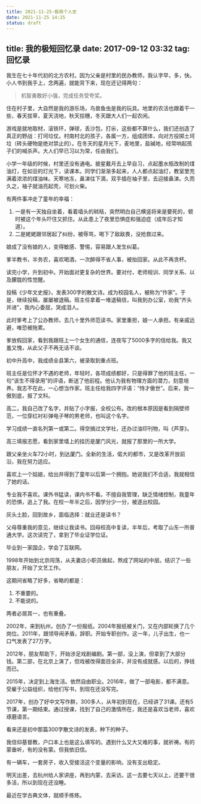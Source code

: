 ```yaml
---
title: 2021-11-25-极简个人史
date: 2021-11-25 14:25
status: draft
---
```

title: 我的极短回忆录
date: 2017-09-12 03:32
tag: 回忆录
---
我生在七十年代初的北方农村。因为父亲是村里的民办教师，我认字早，多，快。小人书到我手上，念两遍，就能背下来，现在还记得两句：

> 机智勇敢好小强，完成任务受夸奖。

住在村子里，大自然是我的游乐场，鸟兽鱼虫是我的玩具。地里的农活也跟着干一些，春天拔草，夏天浇地，秋天拾穗，冬天跟大人们一起农闲。

游戏是就地取材，滚铁环，弹球，丢沙包，打尜，这些都不算什么，我们还创造了真正的野战：打坷垃仗。村南村北的孩子，各属一方，组成团体，向对方投掷土坷垃（砖头硬物是绝对禁止的）。在冬天的星月光下，麦地里，盐碱地，经常响起孩子们的喊杀声。大人们早已习以为常，任由我们。

小学一年级的时候，村里还没有通电。披星戴月去上早自习，点起墨水瓶改制的煤油灯，在如豆的灯光下，读课本。同学们渐渐多起来，人人都点起油灯，教室里充满着浓浓的煤油味。天寒地冻，鼻涕往下滴，双手插在袖子里，去迎接鼻涕。久而久之，袖子就油亮起壳，可划火柴。

有两件事冲走了童年的幸福：

1. 一是有一天独自坐着，看着墙头的秫秸，突然明白自己横竖将来是要死的，顿时被这个年头吓住又抓住。从此患上了夜里恐惧症和强迫症（成年后才知道）。
2. 二是姥姥跟邻居起了纠纷，被辱骂，喝下了敌敌畏，没抢救过来。

娘成了没有娘的人，变得敏感、警惕，容易跟人发生纠葛。

爹半教书，半务农，喜欢喝酒，一次醉得不省人事，被抬回家。从此不再贪杯。

读完小学，升到初中。开始面对更复杂的世界。要对付，老师规训、同学关系、以及朦胧的性觉醒。

投稿《少年文史报》，发表300字的散文诗。成为校园名人，被称为“作家”。于是，继续投稿，屡屡被退稿。班主任拿着一堆退稿信，叫我到办公室，劝我“齐头并进”，我内心委屈，哭成泪人。

此时爹考上了公办教师，去几十里外师范读书。家里重担，娘一人承担。有亲戚远避，唯恐被拖累。

爹放假回家，看到我跟班上一个女生的通信，连夜写了5000多字的信给我。我又羞又愧，从此父子不再无话不谈。

初中升高中，我成绩全县第六，被录取到重点班。

班主任是位怀才不遇的老师，年轻时，各项成绩都好，只是得罪了他的班主任，一句“该生不得录用”的评语，断送了他前程。他认为我有物理方面的潜力，刻意培养。我志不在此，一心想当作家。班主任给我四字评语：“恃才傲世”。后来，我一傲到底，报了文科。

高二，我自己改了名字，并贴了小字报，全校公布。改的根本原因是看到隔壁师范，一位穿红衬衫弹电子琴的男老师，也叫这个名字。

学习成绩一直名列第一或第二。得空搞过文学社，还办过油印刊物，叫《芦芽》。

高三填报志愿，看到家里墙上的挂历是厦门风光，就报了那里的一所大学。

跟父亲坐火车72小时，到达厦门。全新的生活，偌大的都市，又是改革开放前沿，我在努力适应。

喜欢上一个姑娘，给出并得到了童年以后第一个拥抱。她说我们不合适，我就相信了她的话。

专业我不喜欢。课外书猛读，课内书不看。不擅自我管理，缺乏情绪控制，我童年的恐惧，追上了我。在校一年半之后，因学分少一分，被逐出校园。

灰头土脸，回到故乡，面临选择：就业还是读书？

父母尊重我的意见，继续让我读书。回母校高中复读，半年后，考取了山东一所普通大学。这次读完了，拿到了毕业证学位证。

毕业到一家国企，学会了互联网。

1998年开始到北京闯荡，从夫妻店小职员做起，熬成了网站的中层。结识了一些朋友，开始了文艺工作。

这期间省略了好多，省略的都是：

1. 不重要的。
2. 不能说的。

两者必居其一，也有重叠。

2002年，来到杭州，创办了一份报纸。2004年报纸被关门，又在内部轮换了几个岗位。2011年，跟领导闹矛盾，辞职。开始专职创作。这一年，儿子出生，也一口气发表了27万字。

2012年，朋友帮助下，开始涉足戏剧编剧。第一部，没上演，但拿到了大部分钱。第二部，在北京上演了，但戏被改得面目全非，并没有成就感。以后的，挣钱而已。

2015年，决定到上海生活。依然自由职业。2016年，做了一部电影，都不满意。受雇于公益组织，给他们写书，到现在还没写完。

2017年，创办了好中文写作群，300多人，从年初到现在，已经讲了31课。还有5节课，第一期结束。通过授课，找到了自己的激情所在，我还是喜欢当老师，喜欢琢磨语言。

看来还是初中那篇300字散文诗的发表，种下的种子。

我信仰基督教，户口本上也是这么填写的。遇到什么又大又难的事，就祈祷。有的蒙垂听，有的没有蒙。但我依旧信。

有一辆车，一套房子，收入受接活这个变量的影响，没有支出稳定。

明天出差，去杭州给人家讲座，再到内蒙，去采访。这一去要七天以上，还要干很多活，所以到现在还没睡。

最近在学古典文体，就顺手练练。

